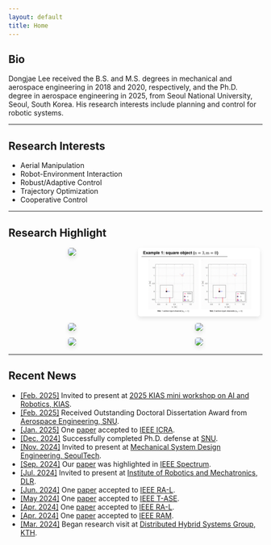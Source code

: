 ```yaml
---
layout: default
title: Home
---
```


## Bio
Dongjae Lee received the B.S. and M.S. degrees in mechanical and aerospace engineering in 2018 and 2020, respectively, and the Ph.D. degree in aerospace engineering in 2025, from Seoul National University, Seoul, South Korea. His research interests include planning and control for robotic systems.

---
## Research Interests
- Aerial Manipulation
- Robot-Environment Interaction
- Robust/Adaptive Control
- Trajectory Optimization
- Cooperative Control

---
## Research Highlight
<div class="gif-container">
    <div class="gif-item">
        <img src="gif/2024IJRR_omnimani_4X_cprsed.gif" onclick="window.location.href='https://youtu.be/ZKdBBr1UoJA';">
    </div>
    <div class="gif-item">
        <img src="gif/2025KTH_switching.gif" onclick="window.location.href='https://youtu.be/UIv5V7vYpFw?si=V9u56Y7lhy3x_XqU';">
    </div>
    <div class="gif-item">
        <img src="gif/2024RAL_palletrone_4X_cprsed.gif" onclick="window.location.href='https://www.youtube.com/watch?v=9hvRhZIhFR4';">
    </div>
    <div class="gif-item">
        <img src="gif/2023IROS_perching_2X_cprsed.gif" onclick="window.location.href='https://www.youtube.com/watch?v=hT7qpPF2z9w';">
    </div>
    <div class="gif-item">
        <img src="gif/2024RAM_excavator_32X_cprsed.gif" onclick="window.location.href='https://www.youtube.com/watch?v=E4emCP-wNF4';">
    </div>
    <div class="gif-item">
        <img src="gif/2021RAL_pushing_2X_cprsed.gif" onclick="window.location.href='https://www.youtube.com/watch?v=htWzBzq9BIs';">
    </div>
</div>

<style>
.gif-container {
    display: flex;
    flex-wrap: wrap;
    justify-content: center;
    gap: 10px; /* 간격 조정 */
}

.gif-item {
    flex: 1 1 calc(50% - 10px); /* 기본적으로 한 줄에 3개 */
    max-width: calc(50% - 10px);
    text-align: center;
}

.gif-item img {
    width: 100%;
    height: auto;
    border-radius: 5px;
    box-shadow: 0 4px 8px rgba(0, 0, 0, 0.1);
}

@media (max-width: 600px) {
    .gif-item {
        flex: 1 1 100%; /* 한 줄에 1개 */
        max-width: 100%;
    }
}
</style>


---
## Recent News
- <u>[Feb. 2025]</u> Invited to present at <a href="https://www.kias.re.kr/kias/main/main.do?&lang=en">2025 KIAS mini workshop on AI and Robotics, KIAS</a>.
- <u>[Feb. 2025]</u> Received Outstanding Doctoral Dissertation Award from <a href="https://aerospace.snu.ac.kr/en">Aerospace Engineering, SNU</a>.
- <u>[Jan. 2025]</u> One <a href="https://arxiv.org/abs/2501.16719">paper</a> accepted to <a href="https://www.ieee-ras.org/conferences-workshops/fully-sponsored/icra">IEEE ICRA</a>.
- <u>[Dec. 2024]</u> Successfully completed Ph.D. defense at <a href="https://en.snu.ac.kr/index.html">SNU</a>. 
- <u>[Nov. 2024]</u> Invited to present at <a href="https://msd.seoultech.ac.kr/en">Mechanical System Design Engineering, SeoulTech</a>.
- <u>[Sep. 2024]</u> Our <a href="https://ieeexplore.ieee.org/abstract/document/10563997">paper</a> was highlighted in <a href="https://spectrum.ieee.org/cargo-drone-2669117300">IEEE Spectrum</a>.
- <u>[Jul. 2024]</u> Invited to present at <a href="https://www.dlr.de/en/rm/about-us/institute">Institute of Robotics and Mechatronics, DLR</a>.
- <u>[Jun. 2024]</u> One <a href="https://ieeexplore.ieee.org/abstract/document/10563997">paper</a> accepted to <a href="https://ieeexplore.ieee.org/xpl/RecentIssue.jsp?punumber=7083369">IEEE RA-L</a>.
- <u>[May 2024]</u> One <a href="https://ieeexplore.ieee.org/abstract/document/10552772">paper</a> accepted to <a href="https://ieeexplore.ieee.org/xpl/RecentIssue.jsp?punumber=8856">IEEE T-ASE</a>.
- <u>[Apr. 2024]</u> One <a href="https://ieeexplore.ieee.org/abstract/document/10483266">paper</a> accepted to <a href="https://ieeexplore.ieee.org/xpl/RecentIssue.jsp?punumber=7083369">IEEE RA-L</a>.
- <u>[Apr. 2024]</u> One <a href="https://ieeexplore.ieee.org/abstract/document/10697977">paper</a> accepted to <a href="https://ieeexplore.ieee.org/xpl/RecentIssue.jsp?punumber=100">IEEE RAM</a>.
- <u>[Mar. 2024]</u> Began research visit at <a href="https://people.kth.se/~dimos/">Distributed Hybrid Systems Group, KTH</a>.